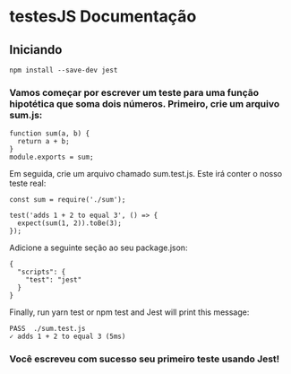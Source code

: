# testesJS Documentação


## Iniciando



```
npm install --save-dev jest
```

### Vamos começar por escrever um teste para uma função hipotética que soma dois números. Primeiro, crie um arquivo sum.js:


```
function sum(a, b) {
  return a + b;
}
module.exports = sum;
```

Em seguida, crie um arquivo chamado sum.test.js. Este irá conter o nosso teste real:


```
const sum = require('./sum');

test('adds 1 + 2 to equal 3', () => {
  expect(sum(1, 2)).toBe(3);
});
``` 

Adicione a seguinte seção ao seu package.json:

```
{
  "scripts": {
    "test": "jest"
  }
}
```

Finally, run yarn test or npm test and Jest will print this message:

```
PASS  ./sum.test.js
✓ adds 1 + 2 to equal 3 (5ms)
```
### Você escreveu com sucesso seu primeiro teste usando Jest!
